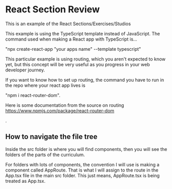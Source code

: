 # React Section Review

This is an example of the React Sections/Exercises/Studios

This example is using the TypeScript template instead of JavaScript.
The command used when making a React app with TypeScript is...

"npx create-react-app "your apps name" --template typescript"

This particular example is using routing, which you aren't expected to know yet,
but this concept will be very useful as you progress in your web developer journey.

If you want to know how to set up routing, the command you have to run in the
repo where your react app lives is

"npm i react-router-dom".

Here is some documentation from the source on routing
<https://www.npmjs.com/package/react-router-dom>

.

## How to navigate the file tree

Inside the src folder is where you will find components, then you will see the
folders of the parts of the curriculum.

For folders with lots of components, the convention I will use is making a component
called AppRoute. That is what I will assign to the route in the App.tsx file in the
main src folder. This just means, AppRoute.tsx is being treated as App.tsx.
